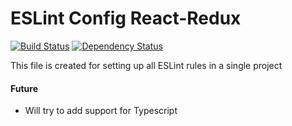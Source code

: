 # ESLint Config React-Redux

[![Build Status](https://travis-ci.com/sdc224/eslint-config-react-redux.svg?branch=master)](https://travis-ci.com/sdc224/eslint-config-react-redux)
[![Dependency Status](https://img.shields.io/david/electron-react-boilerplate/eslint-config-erb.svg?label=dependencies)](https://david-dm.org/sdc224/eslint-config-react-redux.svg)

This file is created for setting up all ESLint rules in a single project

#### Future

-   Will try to add support for Typescript
